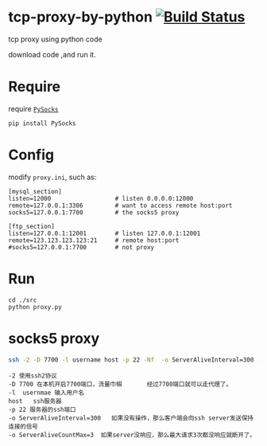 # tcp-proxy-by-python  [![Build Status](https://travis-ci.org/daoiqi/python-proxy-forward.png)](https://travis-ci.org/daoiqi/python-proxy-forward)
tcp proxy using python code

download code ,and run it.

# Require
require [`PySocks`](https://github.com/Anorov/PySocks)

`pip install PySocks`

# Config
modify `proxy.ini`, such as:

```
[mysql_section]
listen=12000                  # listen 0.0.0.0:12000
remote=127.0.0.1:3306         # want to access remote host:port
socks5=127.0.0.1:7700         # the socks5 proxy

[ftp_section]
listen=127.0.0.1:12001        # listen 127.0.0.1:12001
remote=123.123.123.123:21     # remote host:port
#socks5=127.0.0.1:7700        # not proxy
```

# Run
```
cd ./src
python proxy.py
```

# socks5 proxy
```bash
ssh -2 -D 7700 -l username host -p 22 -Nf  -o ServerAliveInterval=300 -o ServerAliveCountMax=3
```

```
-2 使用ssh2协议
-D 7700 在本机开启7700端口，流量巾帼       经过7700端口就可以走代理了。
-l  usernmae 输入用户名
host   ssh服务器
-p 22 服务器的ssh端口
-o ServerAliveInterval=300   如果没有操作，那么客户端会向ssh server发送保持连接的信号
-o ServerAliveCountMax=3  如果server没响应，那么最大请求3次都没响应就断开了。
```
